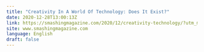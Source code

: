 ```yaml
---
title: "Creativity In A World Of Technology: Does It Exist?"
date: 2020-12-28T13:00:13Z
link: https://smashingmagazine.com/2020/12/creativity-technology/?utm_medium=RSS&utm_source=news.12bit.vn
site: www.smashingmagazine.com
language: English
draft: false
---
```

